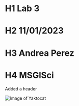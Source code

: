 # H1 Lab 3
# H2 11/01/2023
# H3 Andrea Perez
# H4 MSGISci

Added a header

![Image of Yaktocat](https://octodex.github.com/images/yaktocat.png)
